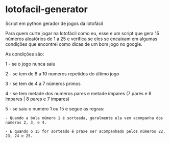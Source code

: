 # lotofacil-generator
Script em python gerador de jogos da lotofácil

Para quem curte jogar na lotofácil como eu, esse e um script que gera 15 números aleatórios de 1 a 25 e verifica se eles se encaixam em algumas condições que encontrei como dicas de um bom jogo no google.

As condições são:

1 - se o jogo nunca saiu

2 - se tem de 8 a 10 numeros repetidos do último jogo

3 - se tem de 4 a 7 números primos

4 - se tem metade dos numeros pares e metade ímpares (7 pares e 8 ímpares | 8 pares e 7 ímpares)

5 - se saiu o numero 1 ou 15 e segue as regras:

    - Quando a bola número 1 é sorteada, geralmente ela vem acompanha dos números 2, 3, e 4.
    
    - E quando o 15 for sorteado é praxe ser acompanhado pelos números 22, 23, 24 e 25.

